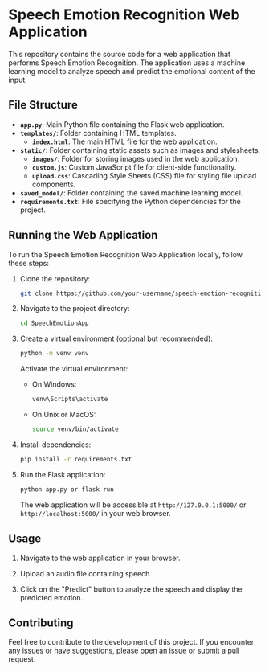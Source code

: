 # Speech Emotion Recognition Web Application

This repository contains the source code for a web application that performs Speech Emotion Recognition. The application uses a machine learning model to analyze speech and predict the emotional content of the input.

## File Structure

- **`app.py`**: Main Python file containing the Flask web application.
- **`templates/`**: Folder containing HTML templates.
  - **`index.html`**: The main HTML file for the web application.
- **`static/`**: Folder containing static assets such as images and stylesheets.
  - **`images/`**: Folder for storing images used in the web application.
  - **`custom.js`**: Custom JavaScript file for client-side functionality.
  - **`upload.css`**: Cascading Style Sheets (CSS) file for styling file upload components.
- **`saved_model/`**: Folder containing the saved machine learning model.
- **`requirements.txt`**: File specifying the Python dependencies for the project.

## Running the Web Application

To run the Speech Emotion Recognition Web Application locally, follow these steps:

1. Clone the repository:

   ```bash
   git clone https://github.com/your-username/speech-emotion-recognition-web-app.git
   ```

2. Navigate to the project directory:

   ```bash
   cd SpeechEmotionApp
   ```

3. Create a virtual environment (optional but recommended):

   ```bash
   python -m venv venv
   ```

   Activate the virtual environment:

   - On Windows:
     ```bash
     venv\Scripts\activate
     ```
   - On Unix or MacOS:
     ```bash
     source venv/bin/activate
     ```

4. Install dependencies:

   ```bash
   pip install -r requirements.txt
   ```

5. Run the Flask application:

   ```bash
   python app.py or flask run
   ```

   The web application will be accessible at `http://127.0.0.1:5000/` or `http://localhost:5000/` in your web browser.

## Usage

1. Navigate to the web application in your browser.

2. Upload an audio file containing speech.

3. Click on the "Predict" button to analyze the speech and display the predicted emotion.

## Contributing

Feel free to contribute to the development of this project. If you encounter any issues or have suggestions, please open an issue or submit a pull request.
